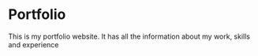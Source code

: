 # Portfolio
This is my portfolio website. It has all the information about my work, skills and experience
